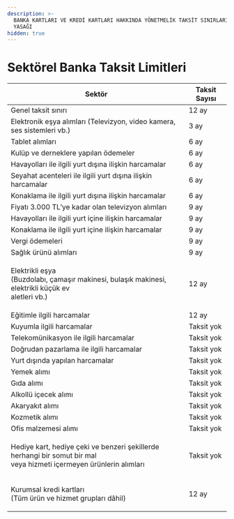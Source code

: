 ```yaml
---
description: >-
  BANKA KARTLARI VE KREDİ KARTLARI HAKKINDA YÖNETMELİK TAKSİT SINIRLARI VE
  YASAĞI
hidden: true
---
```


# Sektörel Banka Taksit Limitleri

| Sektör                                                                                                                        | Taksit Sayısı |
| ----------------------------------------------------------------------------------------------------------------------------- | ------------- |
| Genel taksit sınırı                                                                                                           | 12 ay         |
| Elektronik eşya alımları (Televizyon, video kamera, ses sistemleri vb.)                                                       | 3 ay          |
| Tablet alımları                                                                                                               | 6 ay          |
| Kulüp ve derneklere yapılan ödemeler                                                                                          | 6 ay          |
| Havayolları ile ilgili yurt dışına ilişkin harcamalar                                                                         | 6 ay          |
| Seyahat acenteleri ile ilgili yurt dışına ilişkin harcamalar                                                                  | 6 ay          |
| Konaklama ile ilgili yurt dışına ilişkin harcamalar                                                                           | 6 ay          |
| Fiyatı 3.000 TL’ye kadar olan televizyon alımları                                                                             | 9 ay          |
| Havayolları ile ilgili yurt içine ilişkin harcamalar                                                                          | 9 ay          |
| Konaklama ile ilgili yurt içine ilişkin harcamalar                                                                            | 9 ay          |
| Vergi ödemeleri                                                                                                               | 9 ay          |
| Sağlık ürünü alımları                                                                                                         | 9 ay          |
| <p>Elektrikli eşya<br>(Buzdolabı, çamaşır makinesi, bulaşık makinesi, elektrikli küçük ev<br>aletleri vb.)</p>                | 12 ay         |
| Eğitimle ilgili harcamalar                                                                                                    | 12 ay         |
| Kuyumla ilgili harcamalar                                                                                                     | Taksit yok    |
| Telekomünikasyon ile ilgili harcamalar                                                                                        | Taksit yok    |
| Doğrudan pazarlama ile ilgili harcamalar                                                                                      | Taksit yok    |
| Yurt dışında yapılan harcamalar                                                                                               | Taksit yok    |
| Yemek alımı                                                                                                                   | Taksit yok    |
| Gıda alımı                                                                                                                    | Taksit yok    |
| Alkollü içecek alımı                                                                                                          | Taksit yok    |
| Akaryakıt alımı                                                                                                               | Taksit yok    |
| Kozmetik alımı                                                                                                                | Taksit yok    |
| Ofis malzemesi alımı                                                                                                          | Taksit yok    |
| <p>Hediye kart, hediye çeki ve benzeri şekillerde herhangi bir somut bir mal<br>veya hizmeti içermeyen ürünlerin alımları</p> | Taksit yok    |
| <p>Kurumsal kredi kartları<br>(Tüm ürün ve hizmet grupları dâhil)</p>                                                         | 12 ay         |
